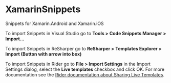 XamarinSnippets
===============

Snippets for Xamarin.Android and Xamarin.iOS

To import Snippets in Visual Studio go to **Tools > Code Snippets Manager > Import...**

To import Snippets in ReSharper go to **ReSharper > Templates Explorer > Import (Button with arrow into box)**

To import Snippets in Rider go to **File > Import Settings** in the Import Settings dialog, select the **Live templates** checkbox and click OK. For more documentation see the [Rider documentation about Sharing Live Templates](https://www.jetbrains.com/help/rider/Sharing_Live_Templates.html#).